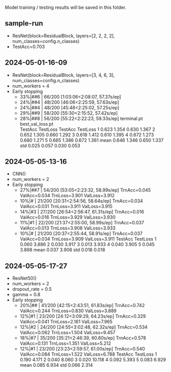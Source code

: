 Model training / testing results will be saved  in this folder.

## sample-run
* ResNet(block=ResidualBlock, layers=[2, 2, 2, 2], num_classes=config.n_classes)
* TestAcc=0.703

## 2024-05-01-16-09
* ResNet(block=ResidualBlock, layers=[3, 4, 6, 3], num_classes=config.n_classes)
* num_workers = 4
* Early stopping
  * 33%|##6     | 66/200 [1:03:06<2:08:07, 57.37s/ep]
  * 24%|##4       | 48/200 [46:06<2:25:59, 57.63s/ep]
  * 24%|##4       | 48/200 [45:48<2:25:02, 57.25s/ep]
  * 29%|##9       | 58/200 [55:30<2:15:52, 57.42s/ep]
  * 28%|##8       | 56/200 [55:22<2:22:23, 59.33s/ep]
terminal.pt          best_val_loss.pt         
         TestAcc TestLoss          TestAcc TestLoss
1          0.623    1.354            0.630    1.367
2          0.652    1.305            0.660    1.292
3          0.618    1.412            0.610    1.395
4          0.672    1.273            0.680    1.271
5          0.665    1.386            0.672    1.361
mean       0.646    1.346            0.650    1.337
std        0.025    0.057            0.030    0.053

## 2024-05-05-13-16
* CNN()
* num_workers = 2
* Early stopping 
  * 27%|##7       | 54/200 [53:05<2:23:32, 58.99s/ep] TrnAcc=0.045 ValAcc=0.034 TrnLoss=3.901 ValLoss=3.912 
  * 10%|#         | 21/200 [20:31<2:54:56, 58.64s/ep] TrnAcc=0.034 ValAcc=0.031 TrnLoss=3.911 ValLoss=3.915
  * 14%|#3        | 27/200 [26:54<2:56:47, 61.31s/ep] TrnAcc=0.016 ValAcc=0.016 TrnLoss=3.929 ValLoss=3.930 
  * 11%|#1        | 22/200 [21:37<2:55:00, 58.99s/ep] TrnAcc=0.037 ValAcc=0.013 TrnLoss=3.908 ValLoss=3.933 
  * 10%|#         | 21/200 [20:37<2:55:44, 58.91s/ep] TrnAcc=0.037 ValAcc=0.034 TrnLoss=3.909 ValLoss=3.911
    TestAcc  TestLoss
1       0.060     3.886
2       0.030     3.917
3       0.013     3.933
4       0.040     3.905
5       0.045     3.898
mean    0.037     3.908
std     0.018     0.018

## 2024-05-05-17-27
* ResNet50()
* num_workers = 2
* dropout_rate = 0.5
* gamma = 0.8
* Early stopping 
  * 20%|##        | 41/200 [42:15<2:43:51, 61.83s/ep] TrnAcc=0.742 ValAcc=0.244 TrnLoss=0.830 ValLoss=3.889
  * 12%|#1        | 23/200 [24:12<3:09:29, 64.23s/ep] TrnAcc=0.329 ValAcc=0.041 TrnLoss=2.161 ValLoss=7.965
  * 12%|#2        | 24/200 [24:55<3:02:48, 62.32s/ep] TrnAcc=0.534 ValAcc=0.062 TrnLoss=1.504 ValLoss=9.457
  * 18%|#7        | 35/200 [35:21<2:46:39, 60.60s/ep] TrnAcc=0.578 ValAcc=0.131 TrnLoss=1.351 ValLoss=5.212 
  * 12%|#1        | 23/200 [23:23<2:59:57, 61.00s/ep] TrnAcc=0.540 ValAcc=0.084 TrnLoss=1.522 ValLoss=6.788 
      TestAcc  TestLoss
1       0.190     4.171
2       0.040     8.060
3       0.020    10.118
4       0.092     5.393
5       0.083     6.929
mean    0.085     6.934
std     0.066     2.314 
